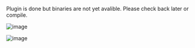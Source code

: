 Plugin is done but binaries are not yet avalible. Please check back later or compile. 

![image](https://github.com/LinuxBeaver/Gimp-Balls-and-Confetti-Plugin/assets/78667207/7e2d3599-7af6-4eaf-af4a-3dc29c9ef375)

![image](https://github.com/LinuxBeaver/Gimp-Balls-and-Confetti-Plugin/assets/78667207/6529e533-2ec3-43f9-aa90-df9f94220475)

